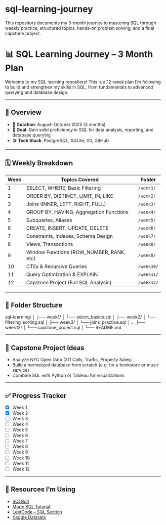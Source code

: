 # sql-learning-journey
This repository documents my 3-month journey to mastering SQL through weekly practice, structured topics, hands-on problem solving, and a final capstone project.
# 📊 SQL Learning Journey – 3 Month Plan

Welcome to my SQL learning repository! This is a 12-week plan I’m following to build and strengthen my skills in SQL, from fundamentals to advanced querying and database design.

---

## 🧭 Overview

- 📅 **Duration**: August–October 2025 (3 months)
- 🧠 **Goal**: Gain solid proficiency in SQL for data analysis, reporting, and database querying
- 🛠️ **Tech Stack**: PostgreSQL, SQLite, Git, GitHub

---

## 🗓️ Weekly Breakdown

| Week | Topics Covered                            | Folder             |
|------|-------------------------------------------|--------------------|
| 1    | SELECT, WHERE, Basic Filtering            | `/week1/`          |
| 2    | ORDER BY, DISTINCT, LIMIT, IN, LIKE       | `/week2/`          |
| 3    | Joins (INNER, LEFT, RIGHT, FULL)          | `/week3/`          |
| 4    | GROUP BY, HAVING, Aggregation Functions   | `/week4/`          |
| 5    | Subqueries, Aliases                       | `/week5/`          |
| 6    | CREATE, INSERT, UPDATE, DELETE            | `/week6/`          |
| 7    | Constraints, Indexes, Schema Design       | `/week7/`          |
| 8    | Views, Transactions                       | `/week8/`          |
| 9    | Window Functions (ROW_NUMBER, RANK, etc)  | `/week9/`          |
| 10   | CTEs & Recursive Queries                  | `/week10/`         |
| 11   | Query Optimization & EXPLAIN              | `/week11/`         |
| 12   | Capstone Project (Full SQL Analysis)      | `/week12/`         |

---

## 📂 Folder Structure

sql-learning/
│
├── week1/
│ └── select_basics.sql
│
├── week2/
│ └── filtering_sorting.sql
│
├── week3/
│ └── joins_practice.sql
│
...
├── week12/
│ └── capstone_project.sql
│
└── README.md

---

## 🧠 Capstone Project Ideas

- Analyze NYC Open Data (311 Calls, Traffic, Property Sales)
- Build a normalized database from scratch (e.g. for a bookstore or music service)
- Combine SQL with Python or Tableau for visualizations

---

## ✅ Progress Tracker

- [x] Week 1
- [x] Week 2
- [ ] Week 3
- [ ] Week 4
- [ ] Week 5
- [ ] Week 6
- [ ] Week 7
- [ ] Week 8
- [ ] Week 9
- [ ] Week 10
- [ ] Week 11
- [ ] Week 12

---

## 🔗 Resources I’m Using

- [SQLBolt](https://sqlbolt.com/)
- [Mode SQL Tutorial](https://mode.com/sql-tutorial/)
- [LeetCode – SQL Section](https://leetcode.com/problemset/database/)
- [Kaggle Datasets](https://www.kaggle.com/datasets)
